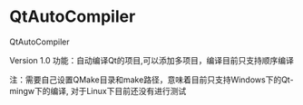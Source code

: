 # QtAutoCompiler
QtAutoCompiler

Version 1.0
功能：自动编译Qt的项目,可以添加多项目，编译目前只支持顺序编译

注：需要自己设置QMake目录和make路径，意味着目前只支持Windows下的Qt-mingw下的编译,
    对于Linux下目前还没有进行测试


